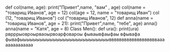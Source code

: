 
def col(name, age):
    print("Привет",name, "вам" , age)
col(name = "товарищ Иванов", age = 12)
col(age = 12, name = "товарищ Иван")
col (12, "товарищ Иванов")
col ("товарищ Иванов", 12)
def anna(name = "товарищ Иванов", age = 21):
    print("Привет",name, "тебе", age)
anna()
anna(name = "Катя", age = 8)
Class Men():
    def ura():
        print(ura)
рврррыовроырваоырвоарфовароы
фываывфаыфаы
вфывафа
фывафыыыыыыыыыыыыыыыыыыыыыыыыыыыввввввввввввввввввваааааааааааааа
    
    
